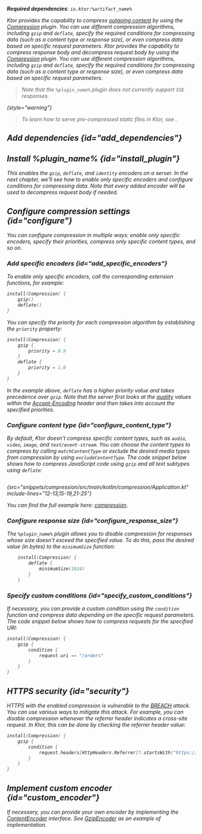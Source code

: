 [//]: # (title: Compression)

<show-structure for="chapter" depth="2"/>

<var name="artifact_name" value="ktor-server-compression"/>
<var name="package_name" value="io.ktor.server.plugins.compression"/>
<var name="plugin_name" value="Compression"/>

<tldr>
<p>
<b>Required dependencies</b>: <code>io.ktor:%artifact_name%</code>
</p>
<var name="example_name" value="compression"/>
<include from="lib.topic" element-id="download_example"/>
<include from="lib.topic" element-id="native_server_not_supported"/>
</tldr>

Ktor provides the capability to compress [outgoing content](server-responses.md) by using the [Compression](https://api.ktor.io/ktor-server/ktor-server-plugins/ktor-server-compression/io.ktor.server.plugins.compression/-compression.html) plugin. You can use different compression algorithms, including `gzip` and `deflate`, 
specify the required conditions for compressing data (such as a content type or response size), or even compress data based on specific request parameters.
Ktor provides the capability to compress response body and decompress request body
by using
the [Compression](https://api.ktor.io/ktor-server/ktor-server-plugins/ktor-server-compression/io.ktor.server.plugins.compression/-compression.html)
plugin.
You can use different compression algorithms, including `gzip` and `deflate`,
specify the required conditions for compressing data (such as a content type or response size),
or even compress data based on specific request parameters.

> Note that the `%plugin_name%` plugin does not currently support `SSE` responses.
>
{style="warning"}

> To learn how to serve pre-compressed static files in Ktor, see [](server-static-content.md#precompressed).

## Add dependencies {id="add_dependencies"}

<include from="lib.topic" element-id="add_ktor_artifact_intro"/>
<include from="lib.topic" element-id="add_ktor_artifact"/>

## Install %plugin_name% {id="install_plugin"}

<include from="lib.topic" element-id="install_plugin"/>

This enables the `gzip`, `deflate`, and `identity` encoders on a server.
In the next chapter, we'll see how to enable only specific encoders and configure conditions for compressing data.
Note that every added encoder will be used to decompress request body if needed.

## Configure compression settings {id="configure"}

You can configure compression in multiple ways: enable only specific encoders, specify their priorities, compress only
specific content types, and so on.

### Add specific encoders {id="add_specific_encoders"}

To enable only specific encoders, call the corresponding extension functions, for example:

```kotlin
install(Compression) {
    gzip()
    deflate()
}
```

You can specify the priority for each compression algorithm by establishing the `priority` property:

```kotlin
install(Compression) {
    gzip {
        priority = 0.9
    }
    deflate {
        priority = 1.0
    }
}
```

In the example above, `deflate` has a higher priority value and takes precedence over `gzip`. Note that the server first
looks at the [quality](https://developer.mozilla.org/en-US/docs/Glossary/Quality_Values) values within
the [Accept-Encoding](https://developer.mozilla.org/en-US/docs/Web/HTTP/Headers/Accept-Encoding) header and then takes
into account the specified priorities.

### Configure content type {id="configure_content_type"}

By default, Ktor doesn't compress specific content types, such as `audio`, `video`, `image`, and `text/event-stream`.
You can choose the content types to compress by calling `matchContentType` or exclude the desired media types from
compression by using `excludeContentType`. The code snippet below shows how to compress JavaScript code using `gzip` and
all text subtypes using `deflate`:

```kotlin
```

{src="snippets/compression/src/main/kotlin/compression/Application.kt" include-lines="12-13,15-19,21-25"}

You can find the full example
here: [compression](https://github.com/ktorio/ktor-documentation/tree/%ktor_version%/codeSnippets/snippets/compression).

### Configure response size {id="configure_response_size"}

The `%plugin_name%` plugin allows you to disable compression for responses whose size doesn't exceed the specified
value. To do this, pass the desired value (in bytes) to the `minimumSize` function:

```kotlin
    install(Compression) {
        deflate {
            minimumSize(1024)
        }
    }

```

### Specify custom conditions {id="specify_custom_conditions"}

If necessary, you can provide a custom condition using the `condition` function and compress data depending on the
specific request parameters. The code snippet below shows how to compress requests for the specified URI:

```kotlin
install(Compression) {
    gzip {
        condition {
            request.uri == "/orders"
        }
    }
}
```

## HTTPS security {id="security"}

HTTPS with the enabled compression is vulnerable to the [BREACH](https://en.wikipedia.org/wiki/BREACH) attack. You can
use various ways to mitigate this attack. For example, you can disable compression whenever the referrer header
indicates a cross-site request. In Ktor, this can be done by checking the referrer header value:

```kotlin
install(Compression) {
    gzip {
        condition {
            request.headers[HttpHeaders.Referrer]?.startsWith("https://my.domain/") == true
        }
    }
}
```

## Implement custom encoder {id="custom_encoder"}

If necessary, you can provide your own encoder by implementing
the [ContentEncoder](https://api.ktor.io/ktor-utils/io.ktor.util/-content-encoder/index.html)
interface.
See [GzipEncoder](https://github.com/ktorio/ktor/blob/b5b59ca3ae61601e6175f334e6a1252609638e61/ktor-server/ktor-server-plugins/ktor-server-compression/jvm/src/io/ktor/server/plugins/compression/Encoders.kt#L41)
as an example of implementation.
